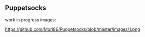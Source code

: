 ## Puppetsocks
work in progress
images:

https://github.com/Mori86/Puppetsocks/blob/master/images/1.png
